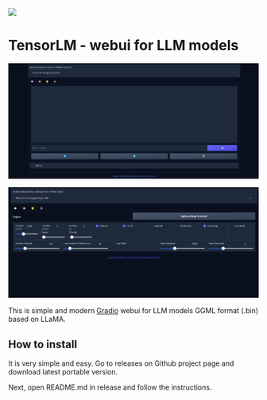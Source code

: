 ![](https://img.shields.io/github/license/{username}/{repo-name}.svg)

# TensorLM - webui for LLM models

![preview](assets/preview.png)

![settings-preview](assets/settings-preview.png)

This is simple and modern [Gradio](https://gradio.app) webui for LLM models GGML format (.bin) based on LLaMA.

## How to install

It is very simple and easy. Go to releases on Github project page and download latest portable version.

Next, open README.md in release and follow the instructions.

